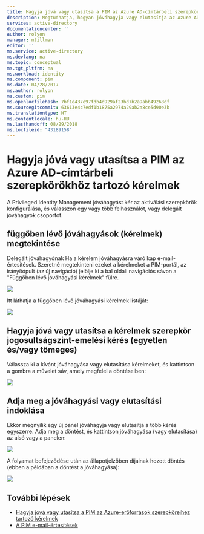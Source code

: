 ```yaml
---
title: Hagyja jóvá vagy utasítsa a PIM az Azure AD-címtárbeli szerepkörökhöz tartozó kérelmek |} A Microsoft Docs
description: Megtudhatja, hogyan jóváhagyja vagy elutasítja az Azure AD Privileged Identity Management (PIM) az Azure AD-címtárbeli szerepkörökhöz tartozó kérelmek.
services: active-directory
documentationcenter: ''
author: rolyon
manager: mtillman
editor: ''
ms.service: active-directory
ms.devlang: na
ms.topic: conceptual
ms.tgt_pltfrm: na
ms.workload: identity
ms.component: pim
ms.date: 04/28/2017
ms.author: rolyon
ms.custom: pim
ms.openlocfilehash: 7bf1e437e97fdb4d929af23bd7b2a9abb49268df
ms.sourcegitcommit: 63613e4c7edf1b1875a2974a29ab2a8ce5d90e3b
ms.translationtype: HT
ms.contentlocale: hu-HU
ms.lasthandoff: 08/29/2018
ms.locfileid: "43189158"
---
```

# <a name="approve-or-deny-requests-for-azure-ad-directory-roles-in-pim"></a>Hagyja jóvá vagy utasítsa a PIM az Azure AD-címtárbeli szerepkörökhöz tartozó kérelmek

A Privileged Identity Management jóváhagyást kér az aktiválási szerepkörök konfigurálása, és válasszon egy vagy több felhasználót, vagy delegált jóváhagyók csoportot.

## <a name="view-pending-approvals-requests"></a>függőben lévő jóváhagyások (kérelmek) megtekintése

Delegált jóváhagyónak Ha a kérelem jóváhagyásra váró kap e-mail-értesítések. Szeretné megtekinteni ezeket a kérelmeket a PIM-portál, az irányítópult (az új navigáció) jelölje ki a bal oldali navigációs sávon a "Függőben lévő jóváhagyási kérelmek" fülre.

![](media/azure-ad-pim-approval-workflow/image023.png)

Itt láthatja a függőben lévő jóváhagyási kérelmek listáját:

![](media/azure-ad-pim-approval-workflow/image024.png)

## <a name="approve-or-deny-requests-for-role-elevation-single-andor-bulk"></a>Hagyja jóvá vagy utasítsa a kérelmek szerepkör jogosultságszint-emelési kérés (egyetlen és/vagy tömeges)

Válassza ki a kívánt jóváhagyása vagy elutasítása kérelmeket, és kattintson a gombra a művelet sáv, amely megfelel a döntéseiben:

![](media/azure-ad-pim-approval-workflow/image025.png)

## <a name="provide-justification-for-my-approvaldenial"></a>Adja meg a jóváhagyási vagy elutasítási indoklása

Ekkor megnyílik egy új panel jóváhagyja vagy elutasítja a több kérés egyszerre. Adja meg a döntést, és kattintson jóváhagyása (vagy elutasítása) az alsó vagy a panelen:

![](media/azure-ad-pim-approval-workflow/image029.png)

A folyamat befejeződése után az állapotjelzőben díjainak hozott döntés (ebben a példában a döntést a jóváhagyása):

![](media/azure-ad-pim-approval-workflow/image031.png)

## <a name="next-steps"></a>További lépések

- [Hagyja jóvá vagy utasítsa a PIM az Azure-erőforrások szerepköreihez tartozó kérelmek](pim-resource-roles-approval-workflow.md)
- [A PIM e-mail-értesítések](pim-email-notifications.md)
